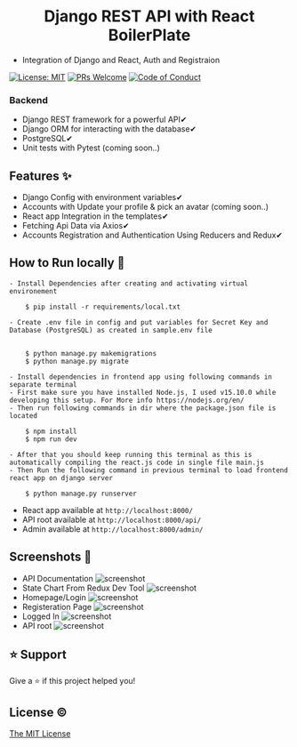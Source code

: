 <h1 align="center">Django REST API with React BoilerPlate</h1>

- Integration of Django and React, Auth and Registraion

[![License: MIT](https://img.shields.io/badge/License-MIT-blue.svg)](https://opensource.org/licenses/MIT)
[![PRs Welcome](https://img.shields.io/badge/PRs-welcome-brightgreen.svg?style=flat-square)](http://makeapullrequest.com)
[![Code of Conduct](https://img.shields.io/badge/code%20of-conduct-ff69b4.svg?style=flat-square)](https://github.com/faisalnazik/Django-REST-Framework-React-BoilerPlate/blob/master/CODE_OF_CONDUCT.md)

### Backend

- Django REST framework for a powerful API✔
- Django ORM for interacting with the database✔
- PostgreSQL✔
- Unit tests with Pytest (coming soon..)

## Features ✨

- Django Config with environment variables✔
- Accounts with Update your profile & pick an avatar (coming soon..)
- React app Integration in the templates✔
- Fetching Api Data via Axios✔
- Accounts Registration and Authentication Using Reducers and Redux✔

## How to Run locally 🚀

    - Install Dependencies after creating and activating virtual environement

        $ pip install -r requirements/local.txt

    - Create .env file in config and put variables for Secret Key and Database (PostgreSQL) as created in sample.env file


        $ python manage.py makemigrations
        $ python manage.py migrate

    - Install dependencies in frontend app using following commands in separate terminal
    - First make sure you have installed Node.js, I used v15.10.0 while developing this setup. For More info https://nodejs.org/en/
    - Then run following commands in dir where the package.json file is located

        $ npm install
        $ npm run dev

    - After that you should keep running this terminal as this is automatically compiling the react.js code in single file main.js
    - Then Run the following command in previous terminal to load frontend react app on django server

        $ python manage.py runserver

- React app available at `http://localhost:8000/`
- API root available at `http://localhost:8000/api/`
- Admin available at `http://localhost:8000/admin/`

## Screenshots 📸

- API Documentation
  ![screenshot](https://github.com/faisalnazik/Django-REST-Framework-React-BoilerPlate/blob/master/REST-API-DOCS.png)
- State Chart From Redux Dev Tool
  ![screenshot](https://github.com/faisalnazik/Django-REST-Framework-React-BoilerPlate/blob/master/StateChartReduxDev-tool.png)
- Homepage/Login
  ![screenshot](https://github.com/faisalnazik/Django-REST-Framework-React-BoilerPlate/blob/master/HomePage.png)
- Registeration Page
  ![screenshot](https://github.com/faisalnazik/Django-REST-Framework-React-BoilerPlate/blob/master/Register.png)
- Logged In
  ![screenshot](https://github.com/faisalnazik/Django-REST-Framework-React-BoilerPlate/blob/master/Logged-In.png)
- API root
  ![screenshot](https://github.com/faisalnazik/Django-REST-Framework-React-BoilerPlate/blob/master/API-Root.png)

## ⭐️ Support

Give a ⭐️ if this project helped you!

## License ©

[The MIT License](LICENSE)
